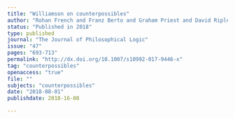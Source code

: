 ```yaml
---
title: "Williamson on counterpossibles"
author: "Rohan French and Franz Berto and Graham Priest and David Ripley"
status: "Published in 2018"
type: published
journal: "The Journal of Philosophical Logic"
issue: "47"
pages: "693-713"
permalink: "http://dx.doi.org/10.1007/s10992-017-9446-x" 
tag: "counterpossibles"
openaccess: "true"
file: ""
subjects: "counterpossibles"
date: "2018-08-01"
publishdate: 2018-16-08

---
```

